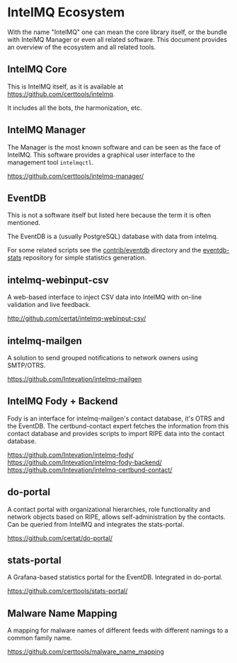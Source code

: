 # IntelMQ Ecosystem

With the name "IntelMQ" one can mean the core library itself, or the bundle with IntelMQ Manager or even all related software.
This document provides an overview of the ecosystem and all related tools.

## IntelMQ Core

This is IntelMQ itself, as it is available at https://github.com/certtools/intelmq.

It includes all the bots, the harmonization, etc.

## IntelMQ Manager

The Manager is the most known software and can be seen as the face of IntelMQ.
This software provides a graphical user interface to the management tool `intelmqctl`.

https://github.com/certtools/intelmq-manager/

## EventDB

This is not a software itself but listed here because the term it is often mentioned.

The EventDB is a (usually PostgreSQL) database with data from intelmq.

For some related scripts see the [contrib/eventdb](../contrib/eventdb) directory and the [eventdb-stats](https://github.com/wagner-certat/eventdb-stats) repository for simple statistics generation.

## intelmq-webinput-csv

A web-based interface to inject CSV data into IntelMQ with on-line validation and live feedback.

http://github.com/certat/intelmq-webinput-csv/

## intelmq-mailgen

A solution to send grouped notifications to network owners using SMTP/OTRS.

https://github.com/Intevation/intelmq-mailgen

## IntelMQ Fody + Backend

Fody is an interface for intelmq-mailgen's contact database, it's OTRS and the EventDB.
The certbund-contact expert fetches the information from this contact database and provides scripts to import RIPE data into the contact database.

https://github.com/Intevation/intelmq-fody/
https://github.com/Intevation/intelmq-fody-backend/
https://github.com/Intevation/intelmq-certbund-contact/

## do-portal

A contact portal with organizational hierarchies, role functionality and network objects based on RIPE, allows self-administration by the contacts.
Can be queried from IntelMQ and integrates the stats-portal.

https://github.com/certat/do-portal/

## stats-portal

A Grafana-based statistics portal for the EventDB. Integrated in do-portal.

https://github.com/certtools/stats-portal/

## Malware Name Mapping

A mapping for malware names of different feeds with different namings to a common family name.

https://github.com/certtools/malware_name_mapping
